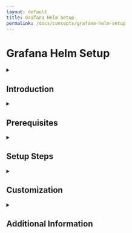 ```yaml
---
layout: default
title: Grafana Helm Setup
permalink: /docs/concepts/grafana-helm-setup
---
```


# Grafana Helm Setup

<details>
<summary><h2>Introduction</h2></summary>

This guide explains how to set up Grafana for monitoring Cadence workflows and services using Helm charts. Helm simplifies the deployment and management of Grafana in Kubernetes environments. Pre-configured dashboards for Cadence are available to visualize metrics effectively.

</details>

<details>
<summary><h2>Prerequisites</h2></summary>

Before proceeding, ensure the following:

- Kubernetes cluster is up and running.
- Helm is installed on your system. Refer to the [Helm installation guide](https://helm.sh/docs/intro/install/).
- Access to the Cadence Helm charts repository.

</details>

<details>
<summary><h2>Setup Steps</h2></summary>

### Step 1: Create a Namespace (Optional, but recommended)

```bash
kubectl create namespace <namespace>
```

### Step 2: Add Cadence Helm Repository

```bash
helm repo add cadence-workflow https://cadenceworkflow.github.io/cadence-charts
helm repo update
```

### Step 3: Deploy Prometheus Operator

```bash
helm repo add prometheus-community https://prometheus-community.github.io/helm-charts
helm install prometheus-operator prometheus-community/kube-prometheus-stack \
  --namespace monitoring --create-namespace
```

### Step 4: Deploy Cadence with ServiceMonitor

Create a `values.yaml` file to enable ServiceMonitor for automatic metrics scraping:

```yaml
# Enable metrics collection
metrics:
  enabled: true
  port: 9090
  portName: metrics

  serviceMonitor:
    enabled: true
    # Replace with the namespace where Prometheus is deployed
    namespace: "monitoring"
    namespaceSelector:
      # Ensure this matches Prometheus's namespace
      matchNames:
        - monitoring
    scrapeInterval: 10s
    additionalLabels:
      # Ensure this matches Prometheus's Helm release name
      release: prometheus-operator
    annotations: {}
    jobLabel: "app.kubernetes.io/name"
    targetLabels:
      - app.kubernetes.io/name
    relabelings: []
    metricRelabelings: []
```

Deploy Cadence:
```bash
helm install cadence cadence-workflow/cadence \
  --namespace cadence --create-namespace \
  --values values.yaml
```

**Note:** Update the `namespace`, `matchNames`, and `release` values to match your Prometheus deployment.

### Step 5: Access Grafana

Get Grafana admin password:
```bash
kubectl get secret --namespace monitoring prometheus-operator-grafana \
  -o jsonpath="{.data.admin-password}" | base64 --decode
```

Access Grafana:
```bash
kubectl port-forward --namespace monitoring svc/prometheus-operator-grafana 3000:80
```

Open http://localhost:3000 (admin/password from above)

### Step 6: Import Cadence Dashboards

1. Download dashboards from [Cadence Charts Examples](https://github.com/cadence-workflow/cadence-charts/tree/main/examples/grafana#-download-and-customize-cadence-grafana-dashboard-json)
2. In Grafana: **+** → **Import** → Upload JSON files
3. Select **Prometheus** as data source when prompted

</details>

<details>
<summary><h2>Customization</h2></summary>

The Grafana dashboards can be customized by editing the JSON files or modifying panels directly in Grafana. Additionally, Helm values can be overridden during installation to customize Grafana settings.

### Example: Override Helm Values
Create a `values.yaml` file to customize Grafana settings:
```yaml
grafana:
  adminPassword: "your-password"
  dashboards:
    enabled: true
```

Install Grafana with the custom values:
```bash
helm install grafana cadence/grafana -n cadence-monitoring -f values.yaml
```

</details>

<details>
<summary><h2>Additional Information</h2></summary>

- [Cadence Helm Charts Repository](https://github.com/cadence-workflow/cadence-charts)
- [Grafana Documentation](https://grafana.com/docs/)
- [Helm Documentation](https://helm.sh/docs/)

</details>
